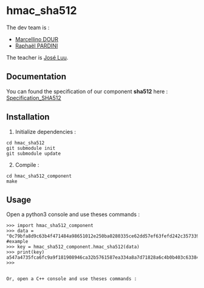 # hmac_sha512

The dev team is :
- [Marcellino DOUR](https://github.com/marcellinodour)
- [Raphaël PARDINI](https://github.com/Raphda)

The teacher is [José Luu](https://github.com/jluuM2).

## Documentation 

You can found the specification of our component **sha512** here : [Specification_SHA512](https://github.com/marcellinodour/hmac_sha512/blob/main/Specifications_SHA512.pdf)

## Installation

1. Initialize dependencies :
```
cd hmac_sha512
git submodule init
git submodule update
```
2. Compile :
```
cd hmac_sha512_component
make
```

## Usage

Open a python3 console and use theses commands :
```
>>> import hmac_sha512_component
>>> data = "0c79bfa8d9c63b4f471484a98651012e250ba0280335ce62dd57ef63fefd242c357339067b326fdbc40bbd9de372a1dda1448127d15ca53e23f87b232ed2ba89" #example
>>> key = hmac_sha512_component.hmac_sha512(data)
>>> print(key)
a547a4735fca6fc9a9f181908946ca32b5761587ea334a8a7d71828a6c4b0b403c633840acfc405866e90e8b269acee3fa8b1dc4f3baf31e100b17559b16fd4f
>>>


Or, open a C++ console and use theses commands :
